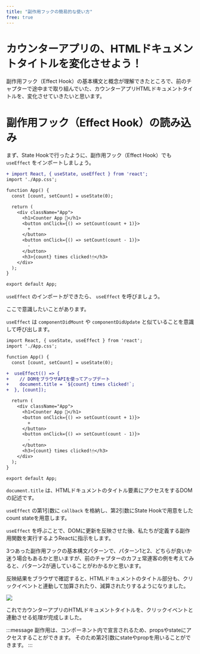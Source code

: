 ```yaml
---
title: "副作用フックの簡易的な使い方"
free: true
---
```


# カウンターアプリの、HTMLドキュメントタイトルを変化させよう！

副作用フック（Effect Hook）の基本構文と概念が理解できたところで、前のチャプターで途中まで取り組んでいた、カウンターアプリHTMLドキュメントタイトルを、変化させていきたいと思います。

# 副作用フック（Effect Hook）の読み込み

まず、State Hookで行ったように、副作用フック（Effect Hook）でも `useEffect` をインポートしましょう。

```diff jsx:src/App.js
+ import React, { useState, useEffect } from 'react';
import './App.css';

function App() {
  const [count, setCount] = useState(0);

  return (
    <div className="App">
      <h1>Counter App 🧮</h1>
      <button onClick={() => setCount(count + 1)}>
        +
      </button>
      <button onClick={() => setCount(count - 1)}>
        -
      </button>
      <h3>{count} times clicked!🖱</h3>
    </div>
  );
}

export default App;
```

 `useEffect` のインポートができたら、 `useEffect` を呼びましょう。

ここで意識したいことがあります。

 `useEffect` は `componentDidMount` や `componentDidUpdate` と似ていることを意識して呼び出します。

```diff jsx:src/App.js
import React, { useState, useEffect } from 'react';
import './App.css';

function App() {
  const [count, setCount] = useState(0);

+  useEffect(() => {
+    // DOMをブラウザAPIを使ってアップデート
+    document.title = `${count} times clicked!`;
+  }, [count]);

  return (
    <div className="App">
      <h1>Counter App 🧮</h1>
      <button onClick={() => setCount(count + 1)}>
        +
      </button>
      <button onClick={() => setCount(count - 1)}>
        -
      </button>
      <h3>{count} times clicked!🖱</h3>
    </div>
  );
}

export default App;
```

 `document.title` は、HTMLドキュメントのタイトル要素にアクセスをするDOMの記述です。

 `useEffect` の第1引数に `callback` を格納し、第2引数にState Hookで用意をしたcount stateを用意します。

 `useEffect` を呼ぶことで、DOMに更新を反映させた後、私たちが定義する副作用関数を実行するようReactに指示をします。

3つあった副作用フックの基本構文パターンで、パターン1と2、どちらが良いか迷う場合もあるかと思いますが、前のチャプターのカフェ常連客の例を考えてみると、パターン2が適していることがわかるかと思います。

反映結果をブラウザで確認すると、HTMLドキュメントのタイトル部分も、クリックイベントと連動して加算されたり、減算されたりするようになりました。

![](https://storage.googleapis.com/zenn-user-upload/aacz0cm7hkxgosh0484cbw0ujagp)

これでカウンターアプリのHTMLドキュメントタイトルを、クリックイベントと連動させる処理が完成しました。

:::message
副作用は、コンポーネント内で宣言されるため、propsやstateにアクセスすることができます。
そのため第2引数にstateやpropを用いることができます。
:::